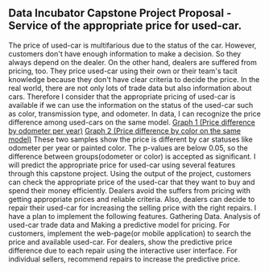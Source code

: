 ## Data Incubator Capstone Project Proposal - Service of the appropriate price for used-car.

The price of used-car is multifarious due to the status of the car. However, customers don't have enough information to make a decision. So they always depend on the dealer. On the other hand, dealers are suffered from pricing, too. They price used-car using their own or their team's tacit knowledge because they don't have clear criteria to decide the price.
In the real world, there are not only lots of trade data but also information about cars. Therefore I consider that the appropriate pricing of used-car is available if we can use the information on the status of the used-car such as color, transmission type, and odometer.
In data, I can recognize the price difference among used-cars on the same model.
[Graph 1 (Price difference by odometer per year)](https://user-images.githubusercontent.com/8471958/68105887-39ca2c80-ff23-11e9-9362-a83e3a0e086f.png)
[Graph 2 (Price difference by color on the same model)](https://user-images.githubusercontent.com/8471958/68105891-3c2c8680-ff23-11e9-9f87-6755894da170.png)
These two samples show the price is different by car statuses like odometer per year or painted color. The p-values are below 0.05, so the difference between groups(odometer or color) is accepted as significant.
I will predict the appropriate price for used-car using several features through this capstone project. Using the output of the project, customers can check the appropriate price of the used-car that they want to buy and spend their money efficiently. Dealers avoid the suffers from pricing with getting appropriate prices and reliable criteria. Also, dealers can decide to repair their used-car for increasing the selling price with the right repairs.
I have a plan to implement the following features.
Gathering Data.
Analysis of used-car trade data and Making a predictive model for pricing.
For customers, implement the web-page(or mobile application) to search the price and available used-car.
For dealers, show the predictive price difference due to each repair using the interactive user interface.
For individual sellers, recommend repairs to increase the predictive price.
